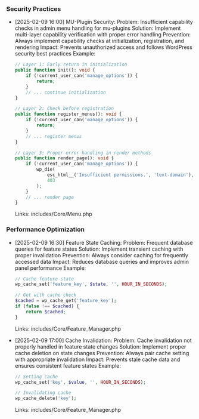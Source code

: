### Security Practices
- [2025-02-09 16:00] MU-Plugin Security:
  Problem: Insufficient capability checks in admin menu handling for mu-plugins
  Solution: Implement multi-layer capability verification with proper error handling
  Prevention: Always implement capability checks at initialization, registration, and rendering
  Impact: Prevents unauthorized access and follows WordPress security best practices
  Example:
  ```php
  // Layer 1: Early return in initialization
  public function init(): void {
      if (!current_user_can('manage_options')) {
          return;
      }
      // ... continue initialization
  }

  // Layer 2: Check before registration
  public function register_menus(): void {
      if (!current_user_can('manage_options')) {
          return;
      }
      // ... register menus
  }

  // Layer 3: Proper error handling in render methods
  public function render_page(): void {
      if (!current_user_can('manage_options')) {
          wp_die(
              esc_html__('Insufficient permissions.', 'text-domain'),
              403
          );
      }
      // ... render page
  }
  ```
  Links: includes/Core/Menu.php

### Performance Optimization
- [2025-02-09 16:30] Feature State Caching:
  Problem: Frequent database queries for feature states
  Solution: Implement transient caching with proper invalidation
  Prevention: Always consider caching for frequently accessed data
  Impact: Reduces database queries and improves admin panel performance
  Example:
  ```php
  // Cache feature state
  wp_cache_set('feature_key', $state, '', HOUR_IN_SECONDS);

  // Get with cache check
  $cached = wp_cache_get('feature_key');
  if (false !== $cached) {
      return $cached;
  }
  ```
  Links: includes/Core/Feature_Manager.php

- [2025-02-09 17:00] Cache Invalidation:
  Problem: Cache invalidation not properly handled in feature state changes
  Solution: Implement proper cache deletion on state changes
  Prevention: Always pair cache setting with appropriate invalidation
  Impact: Prevents stale cache data and ensures consistent feature states
  Example:
  ```php
  // Setting cache
  wp_cache_set('key', $value, '', HOUR_IN_SECONDS);

  // Invalidating cache
  wp_cache_delete('key');
  ```
  Links: includes/Core/Feature_Manager.php
